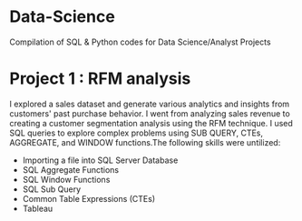 # Data-Science
Compilation of SQL & Python codes for Data Science/Analyst Projects

# Project 1 : RFM analysis 
 I explored a sales dataset and generate various analytics and insights from customers' past purchase behavior. I went from analyzing sales revenue to creating a customer segmentation analysis using the RFM technique. I used SQL queries to explore complex problems using SUB QUERY, CTEs, AGGREGATE, and WINDOW functions.The following skills were untilized:
- Importing a file into SQL Server Database
- SQL Aggregate Functions
- SQL Window Functions
- SQL Sub Query
- Common Table Expressions (CTEs)
- Tableau
